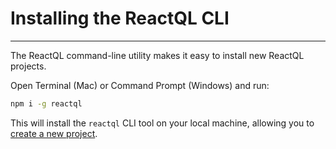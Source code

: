 # Installing the ReactQL CLI

---
The ReactQL command-line utility makes it easy to install new ReactQL projects.

Open Terminal (Mac) or Command Prompt (Windows) and run:

```bash
npm i -g reactql
```

This will install the `reactql` CLI tool on your local machine, allowing you to [create a new project](project.md).
